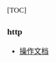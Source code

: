 <span  style="font-family: Simsun,serif; font-size: 17px; ">

[TOC]

### http

- [操作文档](https://www.jetbrains.com/help/idea/http-client-in-product-code-editor.html)



</span>